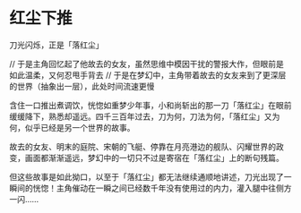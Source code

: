 # 红尘下推

刀光闪烁，正是「落红尘」

// 于是主角回忆起了他故去的女友，虽然思维中模因干扰的警报大作，但眼前是如此温柔，又何忍甩手背去
// 于是在梦幻中，主角带着故去的女友来到了更深层的世界（抽象出一层），此处时间流速更慢

含住一口推出煮调饮，恍惚如重梦少年事，小和尚斩出的那一刀「落红尘」在眼前缓缓降下，熟悉却遥远。四千三百年过去，刀为何，刀法为何，「落红尘」又为何，似乎已经是另一个世界的故事。

故去的女友、明末的庭院、宋朝的飞艇、停靠在月亮港边的舰队、闪耀世界的政变，画面都渐渐遥远，梦幻中的一切只不过是寄宿在「落红尘」上的断句残篇。

但这些故事是如此拗口，以至于「落红尘」都无法继续通顺地讲述，刀光出现了一瞬间的恍惚！主角催动在一瞬之间已经数千年没有使用过的内力，灌入腿中往侧方一闪……
